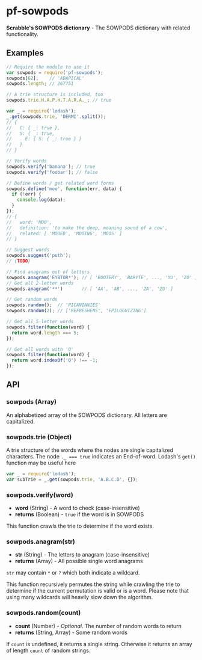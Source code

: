 # pf-sowpods

**Scrabble's SOWPODS dictionary** - The SOWPODS dictionary with related functionality.

## Examples

```javascript
// Require the module to use it
var sowpods = require('pf-sowpods');
sowpods[62];    // 'ABAPICAL'
sowpods.length; // 267751

// A trie structure is included, too
sowpods.trie.H.A.P.H.T.A.R.A._; // true

var _ = require('lodash');
_.get(sowpods.trie, 'DERMI'.split());
// {
//   C: { _: true },
//   S: { _: true,
//     E: { S: { _: true } }
//   }
// }

// Verify words
sowpods.verify('banana'); // true
sowpods.verify('foobar'); // false

// Define words / get related word forms
sowpods.define('moo', function(err, data) {
  if (!err) {
    console.log(data);
  }
});
// {
//   word: 'MOO',
//   definition: 'to make the deep, moaning sound of a cow',
//   related: [ 'MOOED', 'MOOING', 'MOOS' ]
// }

// Suggest words
sowpods.suggest('puth');
// {TODO}

// Find anagrams out of letters
sowpods.anagram('EYBTOR*'); // [ 'BOOTERY', 'BARYTE', ..., 'YU', 'ZO' ]
// Get all 2-letter words
sowpods.anagram('**')       // [ 'AA', 'AB', ..., 'ZA', 'ZO' ]

// Get random words
sowpods.random();  // 'PICANINNIES'
sowpods.random(2); // ['REFRESHENS', 'EPILOGUIZING']

// Get all 5-letter words
sowpods.filter(function(word) {
  return word.length === 5;
});

// Get all words with 'Q'
sowpods.filter(function(word) {
  return word.indexOf('Q') !== -1;
});
```

## API

### sowpods (Array)

An alphabetized array of the SOWPODS dictionary. All letters are capitalized.

### sowpods.trie (Object)

A trie structure of the words where the nodes are single capitalized characters. The node `._ === true` indicates an End-of-word. Lodash's `get()` function may be useful here

```javascript
var _ = require('lodash');
var subTrie = _.get(sowpods.trie, 'A.B.C.D', {});
```

### sowpods.verify(word)

 * **word** (String) - A word to check (case-insensitive)
 * **returns** (Boolean) - `true` if the word is in SOWPODS

This function crawls the trie to determine if the word exists.

### sowpods.anagram(str)

 * **str** (String) - The letters to anagram (case-insensitive)
 * **returns** (Array) - All possible single word anagrams

`str` may contain `*` or `?` which both indicate a wildcard.

This function recursively permutes the string while crawling the trie to determine if the current permutation is valid or is a word. Please note that using many wildcards will heavily slow down the algorithm.

### sowpods.random(count)

 * **count** (Number) - *Optional*. The number of random words to return
 * **returns** (String, Array) - Some random words

If `count` is undefined, it returns a single string. Otherwise it returns an array of length `count` of random strings.
